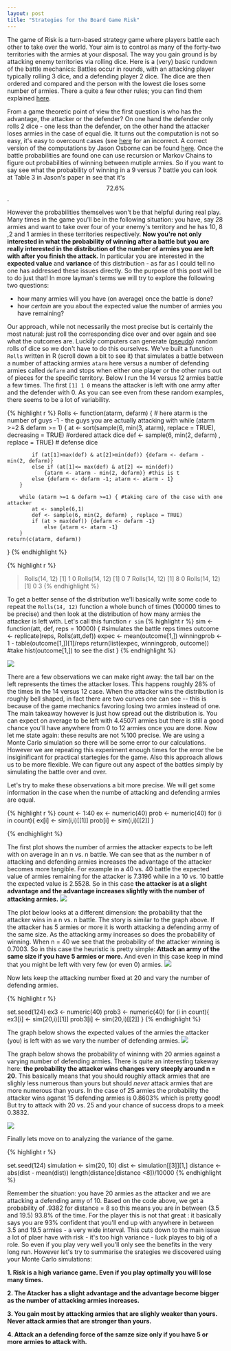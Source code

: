 ```yaml
---
layout: post
title: "Strategies for the Board Game Risk"
---
```


The game of Risk is a turn-based strategy game where players battle each other to take over the world. Your aim is to control as many of the forty-two territories with the armies at your disposal. The way you gain ground is by attacking enemy territories via rolling dice. Here is a (very) basic rundown of the battle mechanics:  Battles occur in rounds, with an attacking player typically rolling 3 dice, and a defending player 2 dice. The dice are then ordered and compared and the person with the lowest die loses some number of armies. There a quite a few other rules; you can find them explained [here](http://www.hasbro.com/common/instruct/risk.pdf).


From a game theoretic point of view the first question is who has the advantage, the attacker or the defender? On one hand the defender only rolls 2 dice - one less than the defender, on the other hand the attacker loses armies in the case of equal die. It turns out the computation is not so easy, it's easy to overcount cases (see [here](https://www.researchgate.net/publication/266313658_Markov_chains_and_the_RISK_board_game) for an incorrect.  A correct version of the computations by Jason Osborne can be found [here](http://www4.stat.ncsu.edu/~jaosborn/research/RISK.pdf). Once the battle probabilities are found one can use recursion or Markov Chains to figure out probabilities of winning between mutiple armies. So if you want to say see what the probability of winning in a 9 versus 7 battle you can look at Table 3 in Jason's paper in see that it's $$72.6\%$$.

However the probabilities themselves won't be that helpful during real play. Many times in the game you'll be in the following situation: you have, say 28 armies and want to take over four of your enemy's territory and he has 10, 8 ,2 and 1 armies in these territories respectively. **Now you're not only interested in what the probability of winning after a battle but you are really interested in the distribution of the number of armies you are left with after you finish the attack.** In particular you are interested in the **expected value** and **variance** of this distribution - as far as I could tell no one has addressed these issues directly. So the purpose of this post will be to do just that! In more layman's terms we will try to explore the following two questions:

- how many armies will you have (on average) once the battle is done?
- how _certain_ are you about the expected value the number of armies you have remaining? 

Our approach, while not necessarily the most precise but is certainly the most natural: just roll the corresponding dice over and over again and see what the outcomes are. Luckily computers can generate ([pseudo](https://en.wikipedia.org/wiki/Pseudorandom_number_generator)) random rolls of dice so we don't have to do this ourselves. We've built a function `Rolls` written in R (scroll down a bit to see it) that simulates a battle between a number of attacking armies `atarm` here versus a number of defending armies called `defarm` and stops when either one player or the other runs out of pieces for the specific territory. Below I run the 14 versus 12 armies battle a few times. The first `[1] 1 0` means the attacker is left with one army after and the defender with 0. As you can see even from these random examples, there seems to be a lot of variability.


{% highlight r %}
Rolls <- function(atarm, defarm) { # here atarm is the number of guys -1 - the guys you are actually attacking with
        while (atarm >=2 & defarm >= 1) {
            at <- sort(sample(6, min(3, atarm), replace = TRUE), decreasing = TRUE) #ordered attack dice
            def <- sample(6, min(2, defarm) , replace = TRUE) # defense dice
            
            
            if (at[1]>max(def) & at[2]>min(def)) {defarm <- defarm - min(2, defarm)}
            else if (at[1]<= max(def) & at[2] <= min(def)) 
                {atarm <- atarm - min(2, defarm)} #this is t
            else {defarm <- defarm -1; atarm <- atarm - 1}
        }
        
        while (atarm >=1 & defarm >=1) { #taking care of the case with one attacker
            at <- sample(6,1)
            def <- sample(6, min(2, defarm) , replace = TRUE)
            if (at > max(def)) {defarm <- defarm -1}
                else {atarm <- atarm -1}
        }
    return(c(atarm, defarm))
}
{% endhighlight %}

{% highlight r %}
> Rolls(14, 12)
[1] 1 0
> Rolls(14, 12)
[1] 0 7
> Rolls(14, 12)
[1] 8 0
> Rolls(14, 12)
[1] 0 3
{% endhighlight %}

To get a better sense of the distribution we'll basically write some code to repeat the `Rolls(14, 12)` function a whole bunch of times (100000 times to be precise) and then look at the distribution of how many armies the attacker is left with. Let's call this function `r sim` 
{% highlight r %}
sim <- function(att, def, reps = 10000) { #simulates the battle reps times 
outcome <- replicate(reps, Rolls(att,def))
expec <- mean(outcome[1,]) 
winningprob <- 1 - table(outcome[1,])[1]/reps
return(list(expec, winningprob, outcome)) #take hist(outcome[1,]) to see the dist
}
{% endhighlight %}

![](/img/riskplot1.jpg)

There are a few observations we can make right away: the tall bar on the left represents the times the attacker loses. This happens roughly 28% of the times in the 14 versus 12 case. When the attacker wins the distribution is roughly bell shaped, in fact there are two curves one can see -- this is because of the game mechanics favoring losing two armies instead of one. The main takeaway however is just how spread out the distribution is. You can expect on average to be left with  4.45071 armies but there is still a good chance you'll have anywhere from 0 to 12 armies once you are done. Now let me state again: these results are not %100 precise. We are using a Monte Carlo simulation so there will be some error to our calculations. However we are repeating this experiment enough times for the error the be insiginificant for practical startegies for the game. Also this approach allows us to be more flexible. We can figure out any aspect of the battles simply by simulating the battle over and over.

Let's try to make these observations a bit more precise. We will get some information in the case when the numbe of attacking and defending armies are equal. 

{% highlight r %}
count <- 1:40
ex <- numeric(40)
prob <- numeric(40)
for (i in count){
    ex[i] <- sim(i,i)[[1]]
    prob[i] <- sim(i,i)[[2]]
}

{% endhighlight %}

The first plot shows the number of armies the attacker expects to be left with on average in an n vs. n battle. We can see that as the number n of attacking and defending armies increases the advantage of the attacker becomes more tangible. For example in a 40 vs. 40 battle the expected value of armies remaining for the attacker is 7.3196 while in a 10 vs. 10 battle the expected value is 2.5528. So in this case **the attacker is at a slight advantage and the advantage increases slightly with the number of attacking armies.**
![](/img/riskplot2.png)

The plot below looks at a different dimension: the probability that the attacker wins in a n vs. n battle. The story is similar to the graph above. If the attacker has 5 armies or more it is worth attacking a defending army of the same size. As the attacking army increases so does the probability of winning. When n = 40 we see that the probability of the attacker winning is 0.7003. So in this case the heuristic is pretty simple: **Attack an army of the same size if you have 5 armies or more.** And even in this case keep in mind that you might be left with very few (or even 0) armies.
![](/img/riskplot3.png)


Now lets keep the attacking number fixed at 20 and vary the number of defending armies.

{% highlight r %}

set.seed(124)
ex3 <- numeric(40)
prob3 <- numeric(40)
for (i in count){
    ex3[i] <- sim(20,i)[[1]]
    prob3[i] <- sim(20,i)[[2]]
}
{% endhighlight %}

The graph below shows the expected values of the armies the attacker (you) is left with as we vary the number of defending armies. 
![](/img/riskplot4.png)

The graph below shows the probability of wininng with 20 armies against a varying number of defending armies. There is quite an interesting takeway here: **the probability the attacker wins changes very steeply around n = 20**. This basically means that you should roughly attack armies that are slighly less numerous than yours but should _never_ attack armies that are more numerous than yours. In the case of 25 armies the probability the attacker wins aganst 15 defending armies is 0.8603% which is pretty good! But try to attack with 20 vs. 25 and your chance of success drops to a meek  0.3832. 

![](/img/riskplot5.png)

Finally lets move on to analyzing the variance of the game.

{% highlight r %}

set.seed(124)
simulation <- sim(20, 10)
dist <- simulation[[3]][1,]
distance <- abs(dist - mean(dist)) 
length(distance[distance <8])/10000
{% endhighlight %}


Remember the situation: you have 20 armies as the attacker and we are attacking a defending army of 10. Based on the code above, we get a probability of .9382 for distance = 8 so this means you are in between (3.5 and 19.5) 93.8% of the time. For the player this is not that great : it basically says you are 93% confident that you'll end up with anywhere in between 3.5 and 19.5 armies - a very wide interval. This cuts down to the main issue a lot of plaer have with risk - it's too high variance - luck playes to big of a role. So even if you play very well you'll only see the benefits in the very long run. However let's try to summarise the srategies we discovered using your Monte Carlo simulations:

**1. Risk is a high variance game. Even if you play optimally you will lose many times.**

**2. The Atacker has a slight advantage and the advantage become bigger as the number of attacking armies increases.**

**3. You gain most by attacking armies that are slighly weaker than yours. Never attack armies that are stronger than yours.**

**4. Attack an a defending force of the samze size only if you have 5 or more armies to attack with.**









